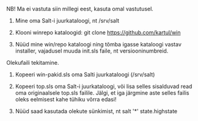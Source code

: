 NB! Ma ei vastuta siin millegi eest, kasuta omal vastutusel.

1) Mine oma Salt-i juurkataloogi, nt /srv/salt

2) Klooni winrepo kataloogid: git clone https://github.com/kartul/win

3) Nüüd mine win/repo kataloogi ning tõmba igasse kataloogi vastav installer, vajadusel muuda init.sls faile, nt versiooninumbreid.

Olekufaili tekitamine.

1) Kopeeri win-pakid.sls oma Salti juurkataloogi (/srv/salt)

2) Kopeeri top.sls oma Salt-i juurkataloogi, või lisa selles sisalduvad read oma originaalsele top.sls failile. Jälgi, et iga järgmine aste selles failis oleks eelmisest kahe tühiku võrra edasi!

3) Nüüd saad kasutada olekute sünkimist, nt salt '*' state.highstate


